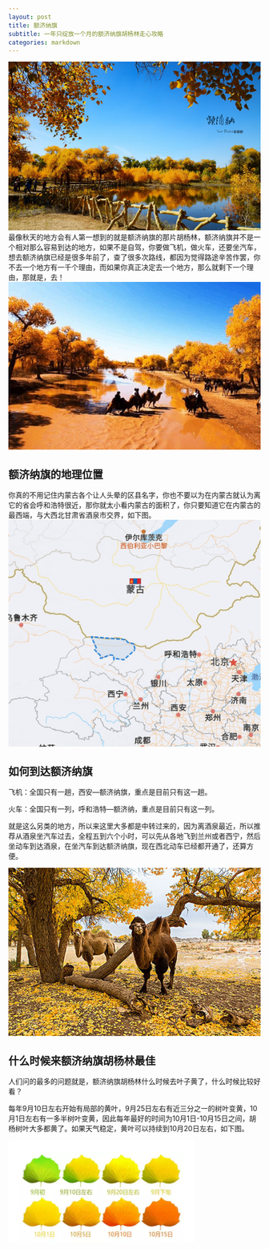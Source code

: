 ```yaml
---
layout: post
title: 额济纳旗
subtitle: 一年只绽放一个月的额济纳旗胡杨林走心攻略
categories: markdown
---
```


![structure1](/assets/images/post1/post1_1.png)
最像秋天的地方会有人第一想到的就是额济纳旗的那片胡杨林，额济纳旗并不是一个相对那么容易到达的地方，如果不是自驾，你要做飞机，做火车，还要坐汽车，想去额济纳旗已经是很多年前了，查了很多次路线，都因为觉得路途辛苦作罢，你不去一个地方有一千个理由，而如果你真正决定去一个地方，那么就剩下一个理由，那就是，去！<br>
![structure2](/assets/images/post1/post1_2.png)

## 额济纳旗的地理位置

你真的不用记住内蒙古各个让人头晕的区县名字，你也不要以为在内蒙古就认为离它的省会呼和浩特很近，那你就太小看内蒙古的面积了，你只要知道它在内蒙古的最西端，与大西北甘肃省酒泉市交界，如下图。<br>
![structure3](/assets/images/post1/post1_5.jpg)

## 如何到达额济纳旗
 
飞机：全国只有一趟，西安—额济纳旗，重点是目前只有这一趟。

火车：全国只有一列，呼和浩特—额济纳，重点是目前只有这一列。

就是这么另类的地方，所以来这里大多都是中转过来的，因为离酒泉最近，所以推荐从酒泉坐汽车过去，全程五到六个小时，可以先从各地飞到兰州或者西宁，然后坐动车到达酒泉，在坐汽车到达额济纳旗，现在西北动车已经都开通了，还算方便。<br>

![structure3](/assets/images/post1/post1_3.png)

## 什么时候来额济纳旗胡杨林最佳

人们问的最多的问题就是，额济纳旗胡杨林什么时候去叶子黄了，什么时候比较好看？<br>

每年9月10日左右开始有局部的黄叶，9月25日左右有近三分之一的树叶变黄，10月1日左右有一多半树叶变黄，因此每年最好的时间为10月1日-10月15日之间，胡杨树叶大多都黄了。如果天气稳定，黄叶可以持续到10月20日左右，如下图。<br>

![structure3](/assets/images/post1/post1_4.png)